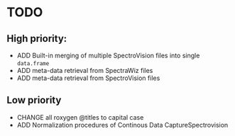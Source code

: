 # TODO

## High priority:

* ADD Built-in merging of multiple SpectroVision files into single `data.frame`
* ADD meta-data retrieval from SpectraWiz files
* ADD meta-data retrieval from SpectroVision files

## Low priority

* CHANGE all roxygen @titles to capital case
* ADD Normalization procedures of Continous Data CaptureSpectrovision
